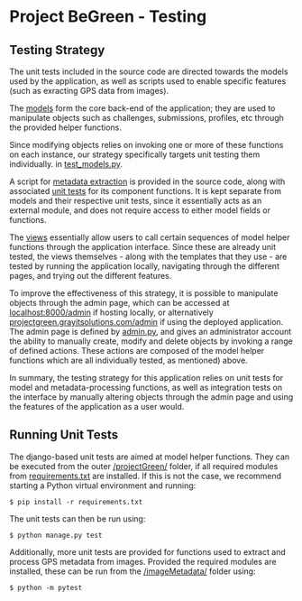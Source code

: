 # Project BeGreen - Testing

## Testing Strategy

The unit tests included in the source code are directed towards the models used by the application, as well as scripts used to enable specific features (such as exracting GPS data from images).

The [models](./djangoApp/projectGreen/projectGreen/models.py) form the core back-end of the application; they are used to manipulate objects such as challenges, submissions,  profiles, etc through the provided helper functions.

Since modifying objects relies on invoking one or more of these functions on each instance, our strategy specifically targets unit testing them individually. in [test_models.py](./djangoApp/projectGreen/projectGreen/tests/test_models.py).

A script for [metadata extraction](./djangoApp/projectGreen/projectGreen/imageMetadata/extract_metadata.py) is provided in the source code, along with associated [unit tests](./djangoApp/projectGreen/projectGreen/imageMetadata/tests/test_extract_metadata.py) for its component functions. It is kept separate from models and their respective unit tests, since it essentially acts as an external module, and does not require access to either model fields or functions.

The [views](./djangoApp/projectGreen/projectGreen/views.py) essentially allow users to call certain sequences of model helper functions through the application interface. Since these are already unit tested, the views themselves - along with the templates that they use - are tested by running the application locally, navigating through the different pages, and trying out the different features.

To improve the effectiveness of this strategy, it is possible to manipulate objects through the admin page, which can be accessed at [localhost:8000/admin](http://localhost:8000/admin) if hosting locally, or alternatively [projectgreen.grayitsolutions.com/admin](https://projectgreen.grayitsolutions.com/admin/) if using the deployed application. The admin page is defined by [admin.py](./djangoApp/projectGreen/projectGreen/admin.py), and gives an administrator account the ability to manually create, modify and delete objects by invoking a range of defined actions. These actions are composed of the model helper functions which are all individually tested, as mentioned) above.

In summary, the testing strategy for this application relies on unit tests for model and metadata-processing functions, as well as integration tests on the interface by manually altering objects through the admin page and using the features of the application as a user would.


## Running Unit Tests
The django-based unit tests are aimed at model helper functions. They can be executed from the outer [/projectGreen/](./djangoApp/projectGreen/) folder, if all required modules from [requirements.txt](./djangoApp/projectGreen/requirements.txt) are installed. If this is not the case, we recommend starting a Python virtual environment and running:

    $ pip install -r requirements.txt

The unit tests can then be run using:

    $ python manage.py test

Additionally, more unit tests are provided for functions used to extract and process GPS metadata from images. Provided the required modules are installed, these can be run from the [/imageMetadata/](./djangoApp/projectGreen/projectGreen/imageMetadata/) folder using:

    $ python -m pytest
